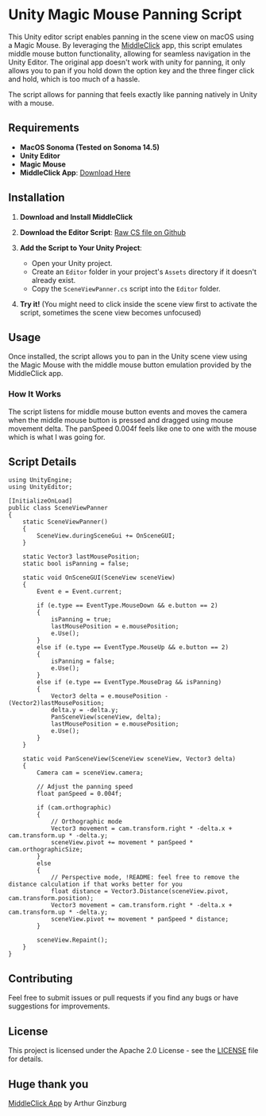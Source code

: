 # Unity Magic Mouse Panning Script

This Unity editor script enables panning in the scene view on macOS using a Magic Mouse. By leveraging the [MiddleClick](https://github.com/artginzburg/MiddleClick-Sonoma) app, this script emulates middle mouse button functionality, allowing for seamless navigation in the Unity Editor. The original app doesn't work with unity for panning, it only allows you to pan if you hold down the option key and the three finger click and hold, which is too much of a hassle.

The script allows for panning that feels exactly like panning natively in Unity with a mouse.

## Requirements

- **MacOS Sonoma (Tested on Sonoma 14.5)**
- **Unity Editor**
- **Magic Mouse**
- **MiddleClick App**: [Download Here](https://github.com/artginzburg/MiddleClick-Sonoma/releases/tag/2.7)

## Installation

1. **Download and Install MiddleClick**

2. **Download the Editor Script**: [Raw CS file on Github](https://raw.githubusercontent.com/danieltsoftware/UnityPanningMagicMouse/main/SceneViewPanner.cs)

3. **Add the Script to Your Unity Project**:
   - Open your Unity project.
   - Create an `Editor` folder in your project's `Assets` directory if it doesn't already exist.
   - Copy the `SceneViewPanner.cs` script into the `Editor` folder.

4. **Try it!** (You might need to click inside the scene view first to activate the script, sometimes the scene view becomes unfocused)

## Usage

Once installed, the script allows you to pan in the Unity scene view using the Magic Mouse with the middle mouse button emulation provided by the MiddleClick app.

### How It Works

The script listens for middle mouse button events and moves the camera when the middle mouse button is pressed and dragged using mouse movement delta. The panSpeed 0.004f feels like one to one with the mouse which is what I was going for.

## Script Details

```
using UnityEngine;
using UnityEditor;

[InitializeOnLoad]
public class SceneViewPanner
{
    static SceneViewPanner()
    {
        SceneView.duringSceneGui += OnSceneGUI;
    }

    static Vector3 lastMousePosition;
    static bool isPanning = false;

    static void OnSceneGUI(SceneView sceneView)
    {
        Event e = Event.current;

        if (e.type == EventType.MouseDown && e.button == 2)
        {
            isPanning = true;
            lastMousePosition = e.mousePosition;
            e.Use();
        }
        else if (e.type == EventType.MouseUp && e.button == 2)
        {
            isPanning = false;
            e.Use();
        }
        else if (e.type == EventType.MouseDrag && isPanning)
        {
            Vector3 delta = e.mousePosition - (Vector2)lastMousePosition;
            delta.y = -delta.y;
            PanSceneView(sceneView, delta);
            lastMousePosition = e.mousePosition;
            e.Use();
        }
    }

    static void PanSceneView(SceneView sceneView, Vector3 delta)
    {
        Camera cam = sceneView.camera;
        
        // Adjust the panning speed
        float panSpeed = 0.004f;

        if (cam.orthographic)
        {
            // Orthographic mode
            Vector3 movement = cam.transform.right * -delta.x + cam.transform.up * -delta.y;
            sceneView.pivot += movement * panSpeed * cam.orthographicSize;
        }
        else
        {
            // Perspective mode, !README: feel free to remove the distance calculation if that works better for you
            float distance = Vector3.Distance(sceneView.pivot, cam.transform.position);
            Vector3 movement = cam.transform.right * -delta.x + cam.transform.up * -delta.y;
            sceneView.pivot += movement * panSpeed * distance;
        }

        sceneView.Repaint();
    }
}
```

## Contributing

Feel free to submit issues or pull requests if you find any bugs or have suggestions for improvements.

## License

This project is licensed under the Apache 2.0 License - see the [LICENSE](LICENSE) file for details.

## Huge thank you

[MiddleClick App](https://github.com/artginzburg/MiddleClick-Sonoma) by Arthur Ginzburg
